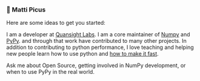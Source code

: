 ###  👋 Matti Picus

Here are some ideas to get you started:

I am a developer at [Quansight Labs](https://labs.quansight.org/). I am a core maintainer of [Numpy](https://numpy.org) and [PyPy](https://pypy.org). and through that work have contributed to many other projects. In addition to contributing to python performance, I love teaching and helping new people learn how to use python and [how to make it fast](https://github.com/mattip/c_from_python).

Ask me about Open Source, getting involved in NumPy development, or when to use PyPy in the real world.

